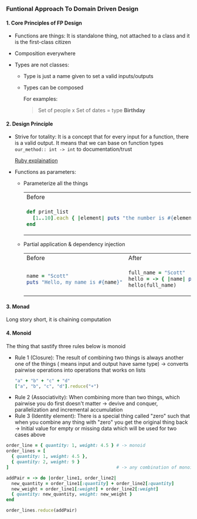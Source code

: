 ### Funtional Approach To Domain Driven Design

#### 1. Core Principles of FP Design
  + Functions are things: It is standalone thing, not attached to a class and it is the first-class citizen
  
  + Composition everywhere
  
  + Types are not classes:
  
    - Type is just a name given to set a valid inputs/outputs
    - Types can be composed
      
      For examples:
      
      > Set of people x Set of dates = type __Birthday__
      
#### 2. Design Principle
  + Strive for totality: It is a concept that for every input for a function, there is a valid output. It means that we can base on function types `our_method:: int -> int` to documentation/trust
  
    [Ruby explaination](https://blog.lelonek.me/why-a-function-signature-may-sometimes-lie-to-you-43b05931bf41)
  + Functions as parameters:
    - Parameterize all the things
    
      <table>
      <tr>
      <td>Before</td>
      <td>After</td>
      </tr>
      <tr>
      <td>
      
      ```ruby
      def print_list
        [1..10].each { |element| puts "the number is #{element}" }
      end
      ```
      
      </td>
      <td>
      
      ```ruby
      def print_list(list, action)
        list.each { |element| action(element) }
      end
      ```
      
      </td>
      </tr>
      </table>

    - Partial application & dependency injection

      <table>
      <tr>
      <td>Before</td>
      <td>After</td>
      </tr>
      <tr>
      <td>
      
      ```ruby
      name = "Scott"
      puts "Hello, my name is #{name}"
      ```
      
      </td>
      <td>
      
      ```ruby
      full_name = "Scott"
      hello = -> { |name| puts name }
      hello(full_name)
      ```
      
      </td>
      </tr>
      </table>

#### 3. Monad

Long story short, it is chaining computation

#### 4. Monoid
The thing that sastify three rules below is monoid
  - Rule 1 (Closure): The result of combining two things is always another one of the things ( means input and output have same type)
    -> converts pairwise operations into operations that works on lists
    ```ruby
    "a" + "b" + "c" + "d"
    ["a", "b", "c", "d"].reduce("+")
    ```
  - Rule 2 (Associativity): When combining more than two things, which pairwise you do first doesn't matter
    -> devive and conquer, parallelization and incremental accumulation
  - Rule 3 (Identity element): There is a special thing called "zero" such that when you combine any thing with "zero" you get the original thing back
    -> Initial value for empty or missing data which will be used for two cases above


```ruby
order_line = { quantity: 1, weight: 4.5 } # -> monoid
order_lines = [
  { quantity: 1, weight: 4.5 },
  { quantity: 2, weight: 9 }
]                                         # -> any combination of monoids is also a monoids

addPair = -> do |order_line1, order_line2|
  new_quantity = order_line1[:quantity] + order_line2[:quantity]
  new_weight = order_line1[:weight] + order_line2[:weight]
  { quantity: new_quantity, weight: new_weight }
end

order_lines.reduce(addPair)
```
